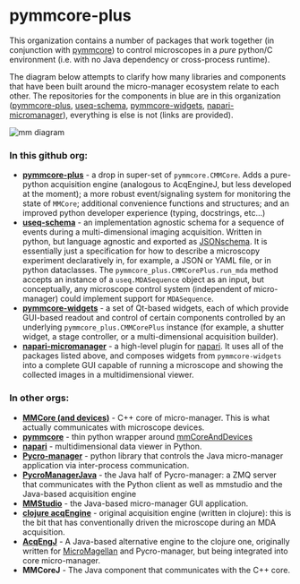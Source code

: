 # pymmcore-plus

This organization contains a number of packages that work together (in conjunction with [pymmcore](https://github.com/micro-manager/pymmcore))
to control microscopes in a _pure_ python/C environment (i.e. with no Java dependency or cross-process runtime).

The diagram below attempts to clarify how many libraries and components that have been built around the micro-manager ecosystem relate to each other.  The repositories for the components in blue are in this organization ([pymmcore-plus](https://github.com/pymmcore-plus/pymmcore-plus), [useq-schema](https://github.com/pymmcore-plus/useq-schema), [pymmcore-widgets](https://github.com/pymmcore-plus/pymmcore-widgets), [napari-micromanager](https://github.com/pymmcore-plus/napari-micromanager)), everything is else is not (links are provided).

![mm diagram](https://user-images.githubusercontent.com/1609449/202301602-00ba0fd8-df4f-4993-b0ad-8e3d1cefaf42.png)

### In this github org:
- **[pymmcore-plus](https://github.com/pymmcore-plus/pymmcore-plus)** - a drop in super-set of `pymmcore.CMMCore`. Adds a pure-python acquisition engine (analogous to AcqEngineJ, but less developed at the moment); a more robust event/signaling system for monitoring the state of `MMCore`; additional convenience functions and structures; and an improved python developer experience (typing, docstrings, etc...)
- **[useq-schema](https://github.com/pymmcore-plus/useq-schema)** - an implementation agnostic schema for a sequence of events during a multi-dimensional imaging acquisition.  Written in python, but language agnostic and exported as [JSONschema](https://json-schema.org/). It is essentially just a specification for how to describe a microscopy experiment declaratively in, for example, a JSON or YAML file, or in python dataclasses. The `pymmcore_plus.CMMCorePlus.run_mda` method accepts an instance of a `useq.MDASequence` object as an input, but conceptually, any microscope control system (independent of micro-manager) could implement support for `MDASequence`.
- **[pymmcore-widgets](https://github.com/pymmcore-plus/pymmcore-widgets)** -  a set of Qt-based widgets, each of which provide GUI-based readout and control of certain components controlled by an underlying `pymmcore_plus.CMMCorePlus` instance (for example, a shutter widget, a stage controller, or a multi-dimensional acquisition builder).
- **[napari-micromanager](https://github.com/pymmcore-plus/napari-micromanager)** - a high-level plugin for [napari](https://github.com/napari/napari). It uses all of the packages listed above, and composes widgets from `pymmcore-widgets` into a complete GUI capable of running a microscope and showing the collected images in a multidimensional viewer.

### In other orgs:
- **[MMCore (and devices)](https://github.com/micro-manager/mmCoreAndDevices)** - C++ core of micro-manager.  This is what actually communicates with microscope devices.
- **[pymmcore](https://github.com/micro-manager/pymmcore)** - thin python wrapper around [mmCoreAndDevices](https://github.com/micro-manager/mmCoreAndDevices)
- **[napari](https://github.com/napari/napari)** - multidimensional data viewer in Python.
- **[Pycro-manager](https://github.com/micro-manager/pycro-manager)** - python library that controls the Java micro-manager application via inter-process communication.
- **[PycroManagerJava](https://github.com/micro-manager/pycro-manager)** - the Java half of Pycro-manager: a ZMQ server that communicates with the Python client as well as mmstudio and the Java-based acquisition engine
- **[MMStudio](https://github.com/micro-manager/micro-manager)** - the Java-based micro-manager GUI application.
- **[clojure acqEngine](https://github.com/micro-manager/micro-manager/tree/main/acqEngine/src/main/clj/org/micromanager)** - original acquisition engine (written in clojure): this is the bit that has conventionally driven the microscope during an MDA acquisition.
- **[AcqEngJ](https://github.com/micro-manager/AcqEngJ)** - A Java-based alternative engine to the clojure one, originally written for [MicroMagellan]([url](https://micro-manager.org/MicroMagellan)) and Pycro-manager, but being integrated into core micro-manager.
- **MMCoreJ** - The Java component that communicates with the C++ core.

